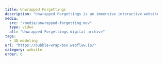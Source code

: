 ```yaml
---
title: Unwrapped Forgettings
description: "Unwrapped Forgettings is an immersive interactive website that uses Spline to create multi-layered interactive effects, combined with sound effects to enhance the sense of presence. The project explores the visualization of memory and emotion, allowing users to experience the flow of time, feeling, and space through interaction."
media:
  src: "/media/unwrapped-forgetting.mov"
  type: video
  alt: "Unwrapped Forgettings digital archive"
tags:
  - 3D modeling
url: "https://bubble-wrap-box.webflow.io/"
category: website
order: 6
---
```

